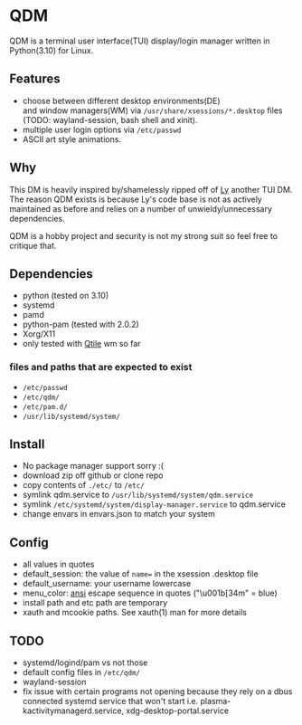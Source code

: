 # QDM
QDM is a terminal user interface(TUI) display/login manager written in Python(3.10) for Linux.

## Features
- choose between different desktop environments(DE)<br>
    and window managers(WM) via `/usr/share/xsessions/*.desktop` files<br>
    (TODO: wayland-session, bash shell and xinit).
- multiple user login options via `/etc/passwd`
- ASCII art style animations.

## Why
This DM is heavily inspired by/shamelessly ripped off of [Ly](https://github.com/fairyglade/ly) another TUI DM.
<br>The reason QDM exists is because Ly's code base is not as actively maintained as before 
and relies on a number of unwieldy/unnecessary dependencies.

QDM is a hobby project and security is not my strong suit so feel free to critique that.

## Dependencies
- python (tested on 3.10)
- systemd
- pamd
- python-pam (tested with 2.0.2)
- Xorg/X11
- only tested with [Qtile](https://github.com/qtile/qtile) wm so far

### files and paths that are expected to exist
- `/etc/passwd`
- `/etc/qdm/`
- `/etc/pam.d/`
- `/usr/lib/systemd/system/`

## Install
- No package manager support sorry :(
- download zip off github or clone repo
- copy contents of `./etc/` to `/etc/`
- symlink qdm.service to `/usr/lib/systemd/system/qdm.service`
- symlink `/etc/systemd/system/display-manager.service` to qdm.service
- change envars  in envars.json to match your system

## Config
- all values in quotes
- default_session: the value of `name=` in the xsession .desktop file
- default_username: your username lowercase
- menu_color: [ansi](https://gist.github.com/fnky/458719343aabd01cfb17a3a4f7296797) escape sequence in quotes ("\u001b[34m" = blue)
- install path and etc path are temporary
- xauth and mcookie paths. See xauth(1) man for more details

## TODO
- systemd/logind/pam vs not those
- default config files in `/etc/qdm/`
- wayland-session
- fix issue with certain programs not opening because they rely on a dbus connected systemd service that won't start
    i.e. plasma-kactivitymanagerd.service, xdg-desktop-portal.service

